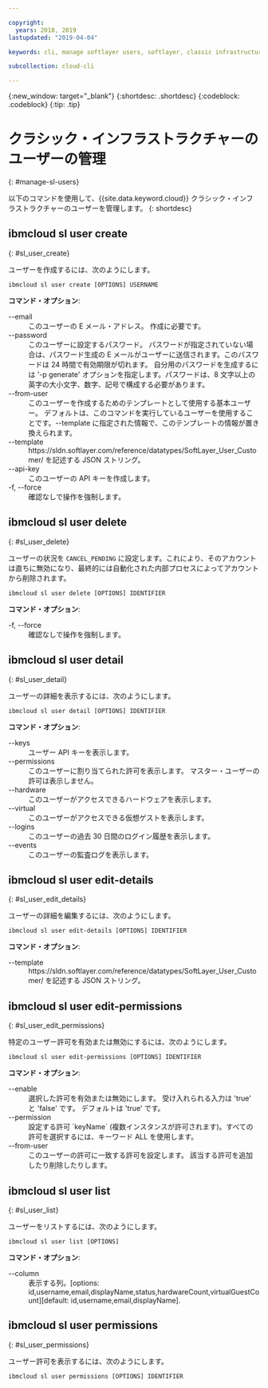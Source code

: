 ```yaml
---

copyright:
  years: 2018, 2019
lastupdated: "2019-04-04"

keywords: cli, manage softlayer users, softlayer, classic infrastructure, user management, ibmcloud sl user

subcollection: cloud-cli

---
```


{:new_window: target="_blank"}
{:shortdesc: .shortdesc}
{:codeblock: .codeblock}
{:tip: .tip}

# クラシック・インフラストラクチャーのユーザーの管理
{: #manage-sl-users}

以下のコマンドを使用して、{{site.data.keyword.cloud}} クラシック・インフラストラクチャーのユーザーを管理します。
{: shortdesc}

## ibmcloud sl user create 
{: #sl_user_create} 

ユーザーを作成するには、次のようにします。
```
ibmcloud sl user create [OPTIONS] USERNAME
```

<strong>コマンド・オプション</strong>:
<dl>
<dt>--email</dt>
<dd>このユーザーの E メール・アドレス。 作成に必要です。</dd>
<dt>--password</dt>
<dd>このユーザーに設定するパスワード。 パスワードが指定されていない場合は、パスワード生成の E メールがユーザーに送信されます。このパスワードは 24 時間で有効期限が切れます。 自分用のパスワードを生成するには '-p generate' オプションを指定します。パスワードは、8 文字以上の英字の大小文字、数字、記号で構成する必要があります。</dd>
<dt>--from-user</dt>
<dd>このユーザーを作成するためのテンプレートとして使用する基本ユーザー。 デフォルトは、このコマンドを実行しているユーザーを使用することです。--template に指定された情報で、このテンプレートの情報が置き換えられます。</dd>
<dt>--template</dt>
<dd>https://sldn.softlayer.com/reference/datatypes/SoftLayer_User_Customer/ を記述する JSON ストリング。</dd>
<dt>--api-key</dt>
<dd>このユーザーの API キーを作成します。</dd>
<dt>-f, --force</dt>
<dd>確認なしで操作を強制します。</dd>
</dl>


## ibmcloud sl user delete 
{: #sl_user_delete} 

ユーザーの状況を `CANCEL_PENDING` に設定します。これにより、そのアカウントは直ちに無効になり、最終的には自動化された内部プロセスによってアカウントから削除されます。
```
ibmcloud sl user delete [OPTIONS] IDENTIFIER
```

<strong>コマンド・オプション</strong>:
<dl>
<dt>-f, --force</dt>
<dd>確認なしで操作を強制します。</dd>
</dl>

## ibmcloud sl user detail 
{: #sl_user_detail} 

ユーザーの詳細を表示するには、次のようにします。
```
ibmcloud sl user detail [OPTIONS] IDENTIFIER
```

<strong>コマンド・オプション</strong>:
<dl>
<dt>--keys</dt>
<dd>ユーザー API キーを表示します。</dd>
<dt>--permissions</dt>
<dd>このユーザーに割り当てられた許可を表示します。 マスター・ユーザーの許可は表示しません。</dd>
<dt>--hardware</dt>
<dd>このユーザーがアクセスできるハードウェアを表示します。</dd>
<dt>--virtual</dt>
<dd>このユーザーがアクセスできる仮想ゲストを表示します。</dd>
<dt>--logins</dt>
<dd>このユーザーの過去 30 日間のログイン履歴を表示します。</dd>
<dt>--events</dt>
<dd>このユーザーの監査ログを表示します。</dd>
</dl>

## ibmcloud sl user edit-details 
{: #sl_user_edit_details} 

ユーザーの詳細を編集するには、次のようにします。
```
ibmcloud sl user edit-details [OPTIONS] IDENTIFIER
```

<strong>コマンド・オプション</strong>:
<dl>
<dt>--template</dt>
<dd>https://sldn.softlayer.com/reference/datatypes/SoftLayer_User_Customer/ を記述する JSON ストリング。</dd>
</dl>

## ibmcloud sl user edit-permissions 
{: #sl_user_edit_permissions} 

特定のユーザー許可を有効または無効にするには、次のようにします。
```
ibmcloud sl user edit-permissions [OPTIONS] IDENTIFIER
```

<strong>コマンド・オプション</strong>:
<dl>
<dt>--enable</dt>
<dd>選択した許可を有効または無効にします。 受け入れられる入力は 'true' と 'false' です。 デフォルトは 'true' です。</dd>
<dt>--permission</dt>
<dd>設定する許可 `keyName` (複数インスタンスが許可されます)。すべての許可を選択するには、キーワード ALL を使用します。</dd>
<dt>--from-user</dt>
<dd>このユーザーの許可に一致する許可を設定します。 該当する許可を追加したり削除したりします。</dd>
</dl>

## ibmcloud sl user list 
{: #sl_user_list} 

ユーザーをリストするには、次のようにします。
```
ibmcloud sl user list [OPTIONS]
```

<strong>コマンド・オプション</strong>:
<dl>
<dt>--column</dt>
<dd>表示する列。[options: id,username,email,displayName,status,hardwareCount,virtualGuestCount][default: id,username,email,displayName].</dd>
</dl>

## ibmcloud sl user permissions 
{: #sl_user_permissions} 

ユーザー許可を表示するには、次のようにします。
```
ibmcloud sl user permissions [OPTIONS] IDENTIFIER
```

